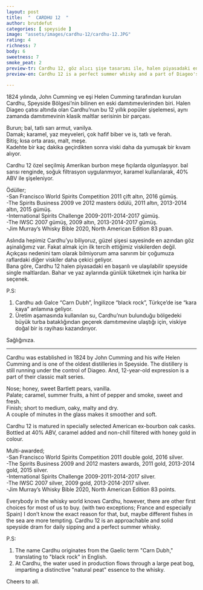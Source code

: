 ```yaml
---
layout: post
title:  "  CARDHU 12  "
author: brutdefut
categories: [ speyside ]
image: "assets/images/cardhu-12/cardhu-12.JPG"
rating: 4
richness: 7
body: 6
sweetness: 7
smoke_peat: 2
preview-tr: Cardhu 12, göz alıcı şişe tasarımı ile, halen piyasadaki en ulaşılabilir single maltlardan.                          
preview-en: Cardhu 12 is a perfect summer whisky and a part of Diageo's classic malt series.  
                 
---
```


1824 yılında, John Cumming ve eşi Helen Cumming tarafından kurulan Cardhu, Speyside Bölgesi’nin bilinen en eski damıtımevlerinden biri. Halen Diageo çatısı altında olan Cardhu’nun bu 12 yıllık popüler şişelemesi, aynı zamanda damıtımevinin klasik maltlar serisinin bir parçası.  

Burun; bal, tatlı sarı armut, vanilya.   
Damak; karamel, yaz meyveleri, çok hafif biber ve is, tatlı ve ferah.  
Bitiş; kısa orta arası, malt, meşe.    
Kadehte bir kaç dakika geçirdikten sonra viski daha da yumuşak bir kıvam alıyor.  

Cardhu 12 özel seçilmiş Amerikan burbon meşe fıçılarda olgunlaşıyor. bal sarısı renginde, soğuk filtrasyon uygulanmıyor, karamel kullanılarak, 40% ABV ile şişeleniyor.  

Ödüller;  
-San Francisco World Spirits Competition 2011 çift altın, 2016 gümüş.   
-The Spirits Business 2009 ve 2012 masters ödülü, 2011 altın, 2013-2014 altın, 2015 gümüş.  
-International Spirits Challenge 2009-2011-2014-2017 gümüş.      
-The IWSC 2007 gümüş, 2009 altın, 2013-2014-2017 gümüş.  
-Jim Murray’s Whisky Bible 2020, North American Edition 83 puan.  

Aslında hepimiz Cardhu’yu biliyoruz, güzel şişesi sayesinde en azından göz aşinalığımız var. Fakat almak için ilk tercih ettiğimiz viskilerden değil. Açıkçası nedenini tam olarak bilmiyorum ama sanırım bir çoğumuza raflardaki diğer viskiler daha çekici geliyor.  
Bana göre, Cardhu 12 halen piyasadaki en başarılı ve ulaşılabilir speyside single maltlardan. Bahar ve yaz aylarında günlük tüketmek için harika bir seçenek.  

P.S:   
1. Cardhu adı Galce “Carn Dubh”, İngilizce “black rock”, Türkçe’de ise “kara kaya” anlamına geliyor.  
2. Üretim aşamasında kullanılan su, Cardhu’nun bulunduğu bölgedeki büyük turba bataklığından geçerek damıtımevine ulaştığı için, viskiye doğal bir is rayihası kazandırıyor.  

Sağlığınıza. 
   
-----------------------------------------------

<p id="english"></p>

Cardhu was established in 1824 by John Cumming and his wife Helen Cumming and is one of the oldest distilleries in Speyside. The distillery is still running under the control of Diageo. And, 12-year-old expression is a part of their classic malt series.  

Nose; honey, sweet Bartlett pears, vanilla.  
Palate; caramel, summer fruits, a hint of pepper and smoke, sweet and fresh.     
Finish; short to medium, oaky, malty and dry.     
A couple of minutes in the glass makes it smoother and soft.  

Cardhu 12 is matured in specially selected American ex-bourbon oak casks. Bottled at 40% ABV, caramel added and non-chill filtered with honey gold in colour.  

Multi-awarded;  
-San Francisco World Spirits Competition 2011 double gold, 2016 silver.   
-The Spirits Business 2009 and 2012 masters awards, 2011 gold, 2013-2014 gold, 2015 silver.  
-International Spirits Challenge 2009-2011-2014-2017 silver.      
-The IWSC 2007 silver, 2009 gold, 2013-2014-2017 silver.  
-Jim Murray’s Whisky Bible 2020, North American Edition 83 points.  

Everybody in the whisky world knows Cardhu, however, there are other first choices for most of us to buy. (with two exceptions; France and especially Spain) I don’t know the exact reason for that, but, maybe different fishes in the sea are more tempting. 
Cardhu 12 is an approachable and solid speyside dram for daily sipping and a perfect summer whisky.  

P.S:   
1. The name Cardhu originates from the Gaelic term "Carn Dubh," translating to "black rock" in English.  
2. At Cardhu, the water used in production flows through a large peat bog, imparting a distinctive "natural peat" essence to the whisky.  

Cheers to all.  

  
